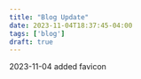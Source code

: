 ```yaml
---
title: "Blog Update"
date: 2023-11-04T18:37:45-04:00
tags: ['blog']
draft: true
---
```


2023-11-04 added favicon
